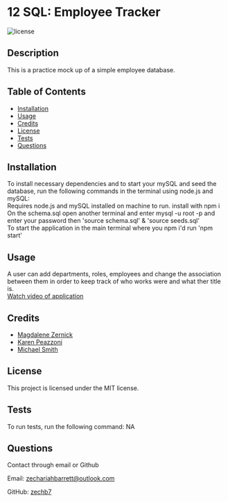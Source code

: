 # 12 SQL: Employee Tracker
![license](https://img.shields.io/badge/license-MIT-blue)
## Description
This is a practice mock up of a simple employee database. 

## Table of Contents
* [Installation](#installation)
* [Usage](#usage) 
* [Credits](#credits)
* [License](#license)
* [Tests](#tests)
* [Questions](#questions)

## Installation
To install necessary dependencies and to start your mySQL and seed the database, run the following commands in the terminal using node.js and mySQL:\
Requires node.js and mySQL installed on machine to run.
install with npm i\
On the schema.sql open another terminal and enter mysql -u root -p and enter your password then 'source schema.sql' & 'source seeds.sql'\
To start the application in the main terminal where you npm i'd run 'npm start'

## Usage 
A user can add departments, roles, employees and change the association between them in order to keep track of who works were and what ther title is.\
[Watch video of application](https://drive.google.com/file/d/1gel9qvqQYhHamsU3icFf6IJSAAu82oAN/view)

## Credits
* [Magdalene Zernick](https://github.com/MZernick)
* [Karen Peazzoni](https://github.com/kpeazzoni)
* [Michael Smith](https://github.com/AustinBQ02)

## License
This project is licensed under the MIT license.

## Tests
To run tests, run the following command:
NA

## Questions
Contact through email or Github

Email: zechariahbarrett@outlook.com

GitHub: [zechb7](https://github.com/zechb7) 
